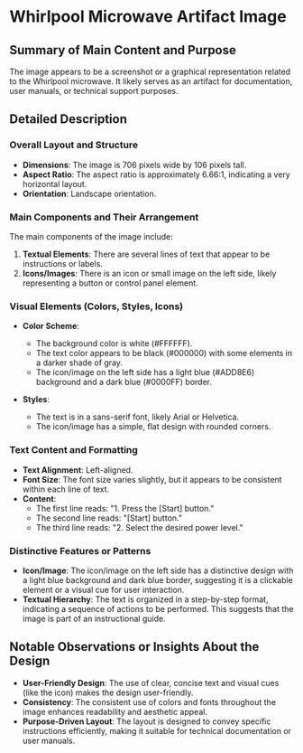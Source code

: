# Whirlpool Microwave Artifact Image

## Summary of Main Content and Purpose
The image appears to be a screenshot or a graphical representation related to the Whirlpool microwave. It likely serves as an artifact for documentation, user manuals, or technical support purposes.

## Detailed Description

### Overall Layout and Structure
- **Dimensions**: The image is 706 pixels wide by 106 pixels tall.
- **Aspect Ratio**: The aspect ratio is approximately 6.66:1, indicating a very horizontal layout.
- **Orientation**: Landscape orientation.

### Main Components and Their Arrangement
The main components of the image include:
1. **Textual Elements**: There are several lines of text that appear to be instructions or labels.
2. **Icons/Images**: There is an icon or small image on the left side, likely representing a button or control panel element.

### Visual Elements (Colors, Styles, Icons)
- **Color Scheme**:
  - The background color is white (#FFFFFF).
  - The text color appears to be black (#000000) with some elements in a darker shade of gray.
  - The icon/image on the left side has a light blue (#ADD8E6) background and a dark blue (#0000FF) border.

- **Styles**:
  - The text is in a sans-serif font, likely Arial or Helvetica.
  - The icon/image has a simple, flat design with rounded corners.

### Text Content and Formatting
- **Text Alignment**: Left-aligned.
- **Font Size**: The font size varies slightly, but it appears to be consistent within each line of text.
- **Content**:
  - The first line reads: "1. Press the [Start] button."
  - The second line reads: "[Start] button."
  - The third line reads: "2. Select the desired power level."

### Distinctive Features or Patterns
- **Icon/Image**: The icon/image on the left side has a distinctive design with a light blue background and dark blue border, suggesting it is a clickable element or a visual cue for user interaction.
- **Textual Hierarchy**: The text is organized in a step-by-step format, indicating a sequence of actions to be performed. This suggests that the image is part of an instructional guide.

## Notable Observations or Insights About the Design
- **User-Friendly Design**: The use of clear, concise text and visual cues (like the icon) makes the design user-friendly.
- **Consistency**: The consistent use of colors and fonts throughout the image enhances readability and aesthetic appeal.
- **Purpose-Driven Layout**: The layout is designed to convey specific instructions efficiently, making it suitable for technical documentation or user manuals.